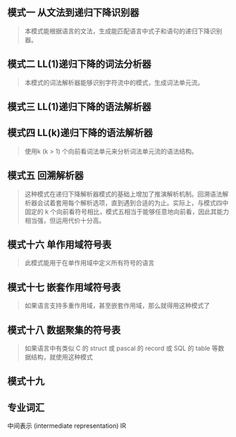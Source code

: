 ## 模式一  从文法到递归下降识别器

> 本模式能根据语言的文法，生成能匹配语言中式子和语句的递归下降识别器。

## 模式二 LL(1)递归下降的词法分析器

> 本模式的词法解析器能够识别字符流中的模式，生成词法单元流。

## 模式三 LL(1)递归下降的语法解析器

## 模式四 LL(k)递归下降的语法解析器

> 使用k (k > 1) 个向前看词法单元来分析词法单元流的语法结构。

## 模式五 回溯解析器

> 这种模式在递归下降解析器模式的基础上增加了推演解析机制。回溯语法解析器会试着套用每个解析选项，直到遇到合适的为止。实际上，与模式四中固定的 k 个向前看符号相比，模式五相当于能够任意地向前看，因此其能力相当强，但运用代价十分高。

## 模式十六 单作用域符号表

> 此模式能用于在单作用域中定义所有符号的语言

## 模式十七 嵌套作用域符号表

> 如果语言支持多重作用域，甚至嵌套作用域，那么就得用这种模式了

## 模式十八 数据聚集的符号表

> 如果语言中有类似 C 的 struct 或 pascal 的 record 或 SQL 的 table 等数据结构，就使用这种模式

## 模式十九



## 专业词汇

中间表示 (intermediate representation) IR

